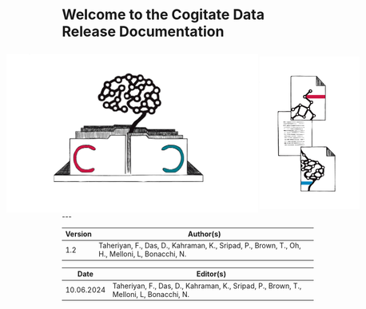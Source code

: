 # Welcome to the Cogitate Data Release Documentation</p>

<div style="display:flex; justify-content: center; align-items: center;">
    <img src="https://github.com/Cogitate-consortium/cogitate-data/raw/merge_docs/assets/documentation/graphics/COGITATE_data_release_icon.png" width="550" style="margin-right: 2px"/>
    <img src="https://github.com/Cogitate-consortium/cogitate-data/raw/merge_docs/assets/documentation/graphics/COGITATE_documentation_icon.png" width="200" style="margin-right: 20px"/>
</div>
---

| Version | Author(s) |
| --- | --- |
| 1.2 | Taheriyan, F., Das, D., Kahraman, K., Sripad, P., Brown, T., Oh, H., Melloni, L, Bonacchi, N.|

| Date | Editor(s) |
| --- | --- |
| 10.06.2024 | Taheriyan, F., Das, D., Kahraman, K., Sripad, P., Brown, T., Melloni, L, Bonacchi, N.|
